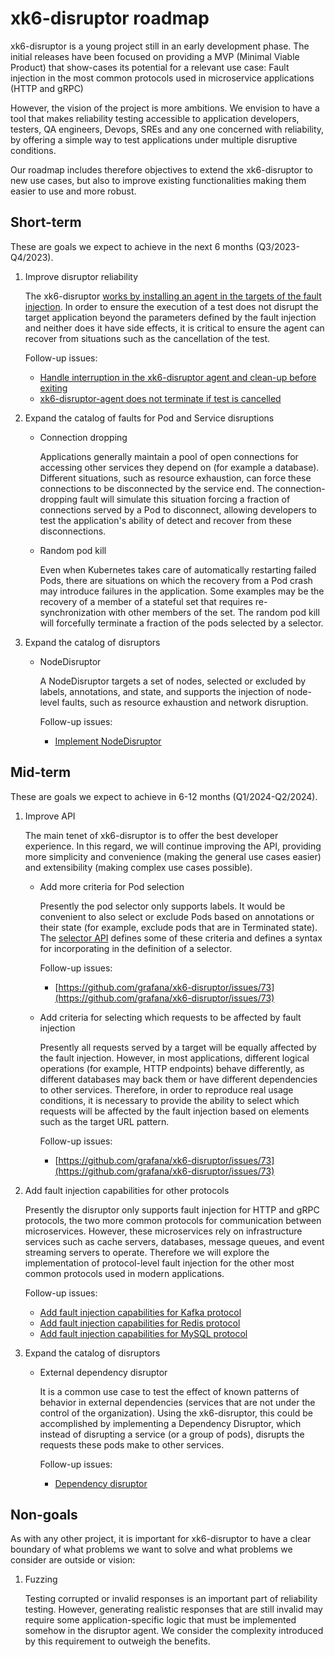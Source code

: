 # xk6-disruptor roadmap

xk6-disruptor is a young project still in an early development phase. The initial releases have been focused on providing a MVP (Minimal Viable Product) that show-cases its potential for a relevant use case: Fault injection in the most common protocols used in microservice applications (HTTP and gRPC)

However, the vision of the project is more ambitions. We envision to have a tool that makes reliability testing accessible to application developers, testers, QA engineers, Devops, SREs and any one concerned with reliability, by offering a simple way to test applications under multiple disruptive conditions.

Our roadmap includes therefore objectives to extend the xk6-disruptor to new use cases, but also to improve existing functionalities making them easier to use and more robust.

## Short-term

These are goals we expect to achieve in the next 6 months (Q3/2023-Q4/2023).
 
 1. Improve disruptor reliability

     The xk6-disruptor [works by installing an agent in the targets of the fault injection](https://k6.io/docs/javascript-api/xk6-disruptor/explanations/how-xk6-disruptor-works/). In order to ensure the execution of a test does not disrupt the target application beyond the parameters defined by the fault injection and neither does it have side effects, it is critical to ensure the agent can recover from situations such as the cancellation of the test.

     Follow-up issues:
     - [Handle interruption in the xk6-disruptor agent and clean-up before exiting](https://github.com/grafana/xk6-disruptor/issues/115)
     - [xk6-disruptor-agent does not terminate if test is cancelled](https://github.com/grafana/xk6-disruptor/issues/82)

2. Expand the catalog of faults for Pod and Service disruptions

   - Connection dropping

        Applications generally maintain a pool of open connections for accessing other services they depend on (for example a database). Different situations, such as resource exhaustion, can force these connections to be disconnected by the service end. The connection-dropping fault will simulate this situation forcing a fraction of connections served by a Pod to disconnect, allowing developers to test the application's ability of detect and recover from these disconnections.

   - Random pod kill

        Even when Kubernetes takes care of automatically restarting failed Pods, there are situations on which the recovery from a Pod crash may introduce failures in the application. Some examples may be the recovery of a member of a stateful set that requires re-synchronization with other members of the set. The random pod kill will forcefully terminate a fraction of the pods selected by a selector.

3. Expand the catalog of disruptors

    - NodeDisruptor

      A NodeDisruptor targets a set of nodes, selected or excluded by labels, annotations, and state, and supports the injection of node-level faults, such as resource exhaustion and network disruption.

      Follow-up issues:
      - [Implement NodeDisruptor](https://github.com/grafana/xk6-disruptor/issues/156)

## Mid-term

These are goals we expect to achieve in 6-12 months (Q1/2024-Q2/2024).

1. Improve API

    The main tenet of xk6-disruptor is to offer the best developer experience. In this regard, we will continue improving the API, providing more simplicity and convenience (making the general use cases easier) and extensibility (making complex use cases possible).

    - Add more criteria for Pod selection

        Presently the pod selector only supports labels. It would be convenient to also select or exclude Pods based on annotations or their state (for example, exclude pods that are in Terminated state). The [selector API](https://github.com/grafana/xk6-disruptor/blob/main/docs/01-development/design-docs/001-selector-api.md) defines some of these criteria and defines a syntax for incorporating in the definition of a selector.

      Follow-up issues:
      - [https://github.com/grafana/xk6-disruptor/issues/73](https://github.com/grafana/xk6-disruptor/issues/73)

    - Add criteria for selecting which requests to be affected by fault injection

        Presently all requests served by a target will be equally affected by the fault injection. However, in most applications, different logical operations (for example, HTTP endpoints) behave differently, as different databases may back them or have different dependencies to other services. Therefore, in order to reproduce real usage conditions, it is necessary to provide the ability to select which requests will be affected by the fault injection based on elements such as the target URL pattern.

      Follow-up issues:
      - [https://github.com/grafana/xk6-disruptor/issues/73](https://github.com/grafana/xk6-disruptor/issues/73)

2. Add fault injection capabilities for other protocols

    Presently the disruptor only supports fault injection for HTTP and gRPC protocols, the two more common protocols for communication between microservices. However, these microservices rely on infrastructure services such as cache servers, databases, message queues, and event streaming servers to operate. Therefore we will explore the implementation of protocol-level fault injection for the other most common protocols used in modern applications.

    Follow-up issues:
    -   [Add fault injection capabilities for Kafka protocol](https://github.com/grafana/xk6-disruptor/issues/151)
    -   [Add fault injection capabilities for Redis protocol](https://github.com/grafana/xk6-disruptor/issues/152)
    -   [Add fault injection capabilities for MySQL protocol](https://github.com/grafana/xk6-disruptor/issues/153)

3. Expand the catalog of disruptors

   - External dependency disruptor

      It is a common use case to test the effect of known patterns of behavior in external dependencies (services that are not under the control of the organization). Using the xk6-disruptor, this could be accomplished by implementing a Dependency Disruptor, which instead of disrupting a service (or a group of pods), disrupts the requests these pods make to other services.

      Follow-up issues:
     - [Dependency disruptor](https://github.com/grafana/xk6-disruptor/issues/53)


## Non-goals

As with any other project, it is important for xk6-disruptor to have a clear boundary of what problems we want to solve and what problems we consider are outside or vision:

1. Fuzzing

   Testing corrupted or invalid responses is an important part of reliability testing.  However, generating realistic responses that are still invalid may require some application-specific logic that must be implemented somehow in the disruptor agent. We consider the complexity introduced by this requirement to outweigh the benefits.

